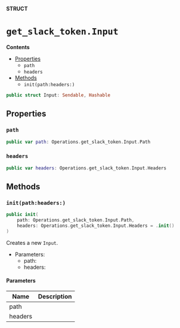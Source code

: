 **STRUCT**

# `get_slack_token.Input`

**Contents**

- [Properties](#properties)
  - `path`
  - `headers`
- [Methods](#methods)
  - `init(path:headers:)`

```swift
public struct Input: Sendable, Hashable
```

## Properties
### `path`

```swift
public var path: Operations.get_slack_token.Input.Path
```

### `headers`

```swift
public var headers: Operations.get_slack_token.Input.Headers
```

## Methods
### `init(path:headers:)`

```swift
public init(
    path: Operations.get_slack_token.Input.Path,
    headers: Operations.get_slack_token.Input.Headers = .init()
)
```

Creates a new `Input`.

- Parameters:
  - path:
  - headers:

#### Parameters

| Name | Description |
| ---- | ----------- |
| path |  |
| headers |  |